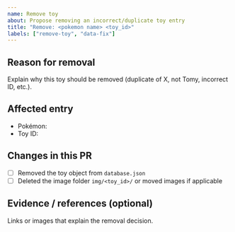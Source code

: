 ```yaml
---
name: Remove toy
about: Propose removing an incorrect/duplicate toy entry
title: "Remove: <pokemon name> <toy_id>"
labels: ["remove-toy", "data-fix"]
---
```


## Reason for removal

Explain why this toy should be removed (duplicate of X, not Tomy, incorrect ID, etc.).

## Affected entry

- Pokémon: <!-- e.g., bulbasaur (id 1) -->
- Toy ID: <!-- e.g., 1_3 -->

## Changes in this PR

- [ ] Removed the toy object from `database.json`
- [ ] Deleted the image folder `img/<toy_id>/` or moved images if applicable

## Evidence / references (optional)

Links or images that explain the removal decision.
